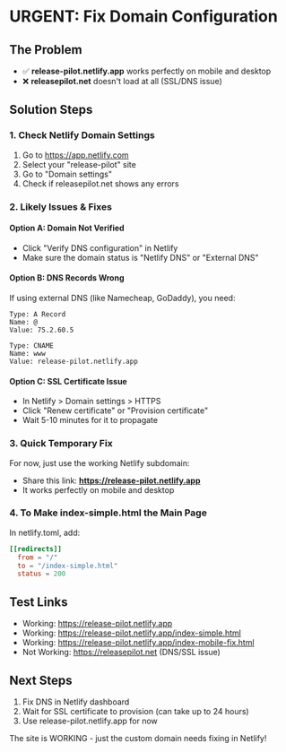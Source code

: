 # URGENT: Fix Domain Configuration

## The Problem
- ✅ **release-pilot.netlify.app** works perfectly on mobile and desktop
- ❌ **releasepilot.net** doesn't load at all (SSL/DNS issue)

## Solution Steps

### 1. Check Netlify Domain Settings
1. Go to https://app.netlify.com
2. Select your "release-pilot" site
3. Go to "Domain settings"
4. Check if releasepilot.net shows any errors

### 2. Likely Issues & Fixes

#### Option A: Domain Not Verified
- Click "Verify DNS configuration" in Netlify
- Make sure the domain status is "Netlify DNS" or "External DNS"

#### Option B: DNS Records Wrong
If using external DNS (like Namecheap, GoDaddy), you need:
```
Type: A Record
Name: @
Value: 75.2.60.5

Type: CNAME
Name: www
Value: release-pilot.netlify.app
```

#### Option C: SSL Certificate Issue
- In Netlify > Domain settings > HTTPS
- Click "Renew certificate" or "Provision certificate"
- Wait 5-10 minutes for it to propagate

### 3. Quick Temporary Fix
For now, just use the working Netlify subdomain:
- Share this link: **https://release-pilot.netlify.app**
- It works perfectly on mobile and desktop

### 4. To Make index-simple.html the Main Page
In netlify.toml, add:
```toml
[[redirects]]
  from = "/"
  to = "/index-simple.html"
  status = 200
```

## Test Links
- Working: https://release-pilot.netlify.app
- Working: https://release-pilot.netlify.app/index-simple.html
- Working: https://release-pilot.netlify.app/index-mobile-fix.html
- Not Working: https://releasepilot.net (DNS/SSL issue)

## Next Steps
1. Fix DNS in Netlify dashboard
2. Wait for SSL certificate to provision (can take up to 24 hours)
3. Use release-pilot.netlify.app for now

The site is WORKING - just the custom domain needs fixing in Netlify!